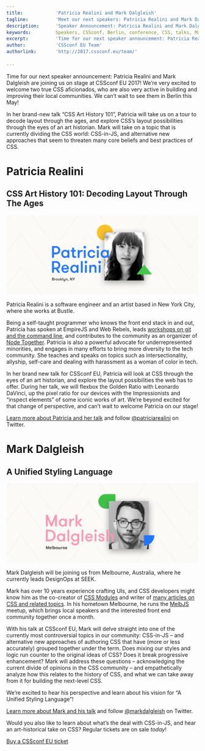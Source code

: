 ```yaml
---
title:            'Patricia Realini and Mark Dalgleish'
tagline:          'Meet our next speakers: Patricia Realini and Mark Dalgleish'
description:      'Speaker Announcement: Patricia Realini and Mark Dalgleish'
keywords:         Speakers, CSSconf, Berlin, conference, CSS, talks, Mark Dalgleish, Patricia Realini
excerpt:          'Time for our next speaker announcement: Patricia Realini and Mark Dalgleish will join us for CSSconf EU 2017! We’re very excited to welcome two true CSS aficionados, who are also very active building and improving their local communities. We can’t wait to welcome them on stage in Berlin!'
author:           'CSSconf EU Team'
authorlink:       'http://2017.cssconf.eu/team/'

---
```


Time for our next speaker announcement: Patricia Realini and Mark Dalgleish are joining us on stage at CSSconf EU 2017! We’re very excited to welcome two true CSS aficionados, who are also very active in building and improving their local communities. We can’t wait to see them in Berlin this May!

In her brand-new talk “CSS Art History 101”, Patricia will take us on a tour to decode layout through the ages, and explore CSS’s layout possibilities through the eyes of an art historian. Mark will take on a topic that is currently dividing the CSS world: CSS-in-JS, and alternative new approaches that seem to threaten many core beliefs and best practices of CSS.

# Patricia Realini
## CSS Art History 101: Decoding Layout Through The Ages

![](patricia-realini-blog.png)

Patricia Realini is a software engineer and an artist based in New York City, where she works at Bustle.

Being a self-taught programmer who knows the front end stack in and out, Patricia has spoken at EmpireJS and Web Rebels, leads [workshops on git and the command line](http://slides.com/patriciarealini/get-git-got#/), and contributes to the community as an organizer of [Node Together](http://www.nodetogether.org/). Patricia is also a powerful advocate for underrepresented minorities, and engages in many efforts to bring more diversity to the tech community. She teaches and speaks on topics such as intersectionality, allyship, self-care and dealing with harassment as a woman of color in tech.

In her brand new talk for CSSconf EU, Patricia will look at CSS through the eyes of an art historian, and explore the layout possibilities the web has to offer. During her talk, we will flexbox the Golden Ratio with Leonardo DaVinci, up the pixel ratio for our devices with the Impressionists and “inspect elements”  of some iconic works of art. We’re beyond excited for that change of perspective, and can’t wait to welcome Patricia on our stage!

[Learn more about Patricia and her talk](http://2017.cssconf.eu/speakers/patricia-realini.html) and follow [@patriciarealini](https://twitter.com/patriciarealini) on Twitter.


# Mark Dalgleish
## A Unified Styling Language

![](mark-dalgleish-blog.png)

Mark Dalgleish will be joining us from Melbourne, Australia, where he currently leads DesignOps at SEEK.

Mark has over 10 years experience crafting UIs, and CSS developers might know him as the co-creator of [CSS Modules](https://github.com/css-modules/css-modules) and writer of [many articles on CSS and related topics](https://medium.com/@markdalgleish). In his hometown Melbourne, he runs the [MelbJS](http://melbjs.com/) meetup, which brings local speakers and the interested front end community together once a month.

With his talk at CSSconf EU, Mark will delve straight into one of the currently most controversial topics in our community: CSS-in-JS – and alternative new approaches of authoring CSS that have (more or less accurately) grouped together under the term. Does mixing our styles and logic run counter to the original ideas of CSS? Does it break progressive enhancement?
Mark will address these questions – acknowledging the current divide of opinions in the CSS community – and empathetically analyze how this relates to the history of CSS, and what we can take away from it for building the next-level CSS.

We’re excited to hear his perspective and learn about his vision for “A Unified Styling Language”!

[Learn more about Mark and his talk](http://2017.cssconf.eu/speakers/mark-dalgleish.html) and follow [@markdalgleish](https://twitter.com/markdalgleish) on Twitter.

Would you also like to learn about what’s the deal with CSS-in-JS, and hear an art-historical take on CSS? Regular tickets are on sale *today*!

<a href="https://tito.io/cssconfeu/cssconfeu-2017" class="btn--special">
  <span class="btn__span" data-hover="Buy CSSconf EU Ticket">Buy a CSSconf EU ticket</span>
</a>
